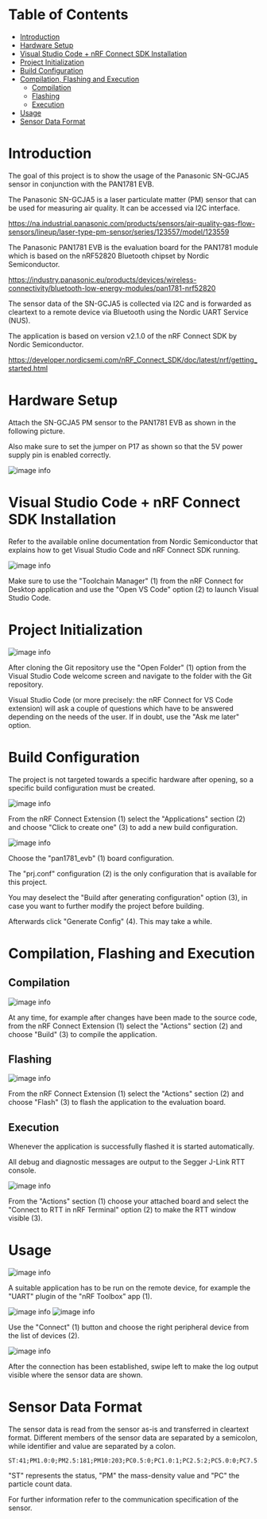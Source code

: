 # Table of Contents <!-- omit in toc -->

- [Introduction](#introduction)
- [Hardware Setup](#hardware-setup)
- [Visual Studio Code + nRF Connect SDK Installation](#visual-studio-code--nrf-connect-sdk-installation)
- [Project Initialization](#project-initialization)
- [Build Configuration](#build-configuration)
- [Compilation, Flashing and Execution](#compilation-flashing-and-execution)
  - [Compilation](#compilation)
  - [Flashing](#flashing)
  - [Execution](#execution)
- [Usage](#usage)
- [Sensor Data Format](#sensor-data-format)

# Introduction

The goal of this project is to show the usage of the Panasonic SN-GCJA5 sensor in conjunction with the PAN1781 EVB.

The Panasonic SN-GCJA5 is a laser particulate matter (PM) sensor that can be used for measuring air quality. It can be accessed via I2C interface. 

https://na.industrial.panasonic.com/products/sensors/air-quality-gas-flow-sensors/lineup/laser-type-pm-sensor/series/123557/model/123559

The Panasonic PAN1781 EVB is the evaluation board for the PAN1781 module which is based on the nRF52820 Bluetooth chipset by Nordic Semiconductor.

https://industry.panasonic.eu/products/devices/wireless-connectivity/bluetooth-low-energy-modules/pan1781-nrf52820

The sensor data of the SN-GCJA5 is collected via I2C and is forwarded as cleartext to a remote device via Bluetooth using the Nordic UART Service (NUS).

The application is based on version v2.1.0 of the nRF Connect SDK by Nordic Semiconductor.

 https://developer.nordicsemi.com/nRF_Connect_SDK/doc/latest/nrf/getting_started.html

# Hardware Setup

Attach the SN-GCJA5 PM sensor to the PAN1781 EVB as shown in the following picture.

Also make sure to set the jumper on P17 as shown so that the 5V power supply pin is enabled correctly.

![image info](./images/hardware_setup.png)

# Visual Studio Code + nRF Connect SDK Installation

Refer to the available online documentation from Nordic Semiconductor that explains how to get Visual Studio Code and nRF Connect SDK running.

![image info](./images/toolchain_manager.png)

Make sure to use the "Toolchain Manager" (1) from the nRF Connect for Desktop application and use the "Open VS Code" option (2) to launch Visual Studio Code.

# Project Initialization

![image info](./images/project_initialization_from_git.png)

After cloning the Git repository use the "Open Folder" (1) option from the Visual Studio Code welcome screen and navigate to the folder with the Git repository.

Visual Studio Code (or more precisely: the nRF Connect for VS Code extension) will ask a couple of questions which have to be answered depending on the needs of the user. If in doubt, use the "Ask me later" option.

# Build Configuration

The project is not targeted towards a specific hardware after opening, so a specific build configuration must be created.

![image info](./images/build_configuration_1.png)

From the nRF Connect Extension (1) select the "Applications" section (2) and choose "Click to create one" (3) to add a new build configuration.

![image info](./images/build_configuration_2.png)

Choose the "pan1781_evb" (1) board configuration.

The "prj.conf" configuration (2) is the only configuration that is available for this project.

You may deselect the "Build after generating configuration" option (3), in case you want to further modify the project before building.

Afterwards click "Generate Config" (4). This may take a while.

# Compilation, Flashing and Execution

## Compilation

![image info](./images/compilation.png)

At any time, for example after changes have been made to the source code, from the nRF Connect Extension (1) select the "Actions" section (2) and choose "Build" (3) to compile the application.

## Flashing

![image info](./images/flashing.png)

From the nRF Connect Extension (1) select the "Actions" section (2) and choose "Flash" (3) to flash the application to the evaluation board.

## Execution

Whenever the application is successfully flashed it is started automatically.

All debug and diagnostic messages are output to the Segger J-Link RTT console.

![image info](./images/execution.png)

From the "Actions" section (1) choose your attached board and select the "Connect to RTT in nRF Terminal" option (2) to make the RTT window visible (3).

# Usage

![image info](./images/usage_1.png)

A suitable application has to be run on the remote device, for example the "UART" plugin of the "nRF Toolbox" app (1).

![image info](./images/usage_2.png)
![image info](./images/usage_3.png)

Use the "Connect" (1) button and choose the right peripheral device from the list of devices (2).

![image info](./images/usage_4.png)

After the connection has been established, swipe left to make the log output visible where the sensor data are shown.

# Sensor Data Format

The sensor data is read from the sensor as-is and transferred in cleartext format. Different members of the sensor data are separated by a semicolon, while identifier and value are separated by a colon.

```
ST:41;PM1.0:0;PM2.5:181;PM10:203;PC0.5:0;PC1.0:1;PC2.5:2;PC5.0:0;PC7.5:0;P10.0:0
```

"ST" represents the status, "PM" the mass-density value and "PC" the particle count data.

For further information refer to the communication specification of the sensor.
